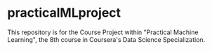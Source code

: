 # practicalMLproject
This repository is for the Course Project within "Practical Machine Learning", the 8th course in Coursera's Data Science Specialization. 
